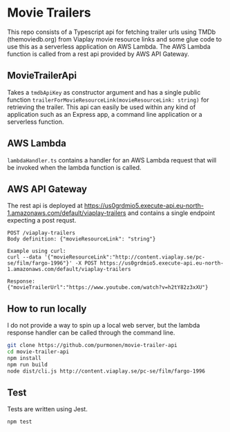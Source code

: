 # Movie Trailers
This repo consists of a Typescript api for fetching trailer urls using TMDb (themoviedb.org) from Viaplay movie resource links and some glue code to use this as a serverless application on AWS Lambda. The AWS Lambda function is called from a rest api provided by AWS API Gateway.

## MovieTrailerApi
Takes a `tmdbApiKey` as constructor argument and has a single public function `trailerForMovieResourceLink(movieResourceLink: string)` for retrieving the trailer. This api can easily be used within any kind of application such as an Express app, a command line application or a serverless function.

## AWS Lambda
`lambdaHandler.ts` contains a handler for an AWS Lambda request that will be invoked when the lambda function is called.

## AWS API Gateway
The rest api is deployed at https://us0grdmio5.execute-api.eu-north-1.amazonaws.com/default/viaplay-trailers and contains a single endpoint expecting a post requst.

```
POST /viaplay-trailers
Body definition: {"movieResourceLink": "string"}

Example using curl:
curl --data '{"movieResourceLink":"http://content.viaplay.se/pc-se/film/fargo-1996"}' -X POST https://us0grdmio5.execute-api.eu-north-1.amazonaws.com/default/viaplay-trailers

Response:
{"movieTrailerUrl":"https://www.youtube.com/watch?v=h2tY82z3xXU"}
```

## How to run locally
I do not provide a way to spin up a local web server, but the lambda response handler can be called through the command line.
```bash
git clone https://github.com/purmonen/movie-trailer-api
cd movie-trailer-api
npm install
npm run build
node dist/cli.js http://content.viaplay.se/pc-se/film/fargo-1996
```

## Test
Tests are written using Jest.
```bash
npm test
```
